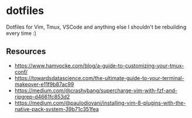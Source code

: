 # dotfiles
Dotfiles for Vim, Tmux, VSCode and anything else I shouldn't be rebuilding every time :)

## Resources
* https://www.hamvocke.com/blog/a-guide-to-customizing-your-tmux-conf/
* https://towardsdatascience.com/the-ultimate-guide-to-your-terminal-makeover-e11f9b87ac99
* https://medium.com/@crashybang/supercharge-vim-with-fzf-and-ripgrep-d4661fc853d2
* https://medium.com/@paulodiovani/installing-vim-8-plugins-with-the-native-pack-system-39b71c351fea

